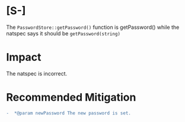 # [S-]
  The `PasswordStore::getPassword()` function is getPassword() while the natspec says
  it should be `getPassword(string)`

# Impact 
  The natspec is incorrect.

# Recommended Mitigation
  ```diff
  -  *@param newPassword The new password is set.
  ```

